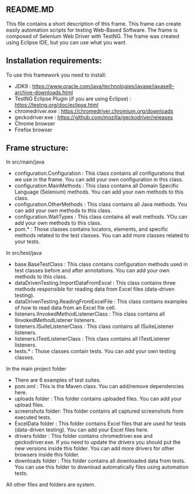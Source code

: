 ## README.MD
This file contains a short description of this frame.
This frame can create easily automation scripts for testing Web-Based Software.
The frame is composed of Selenium Web Driver with TestNG.
The frame was created using Eclipse IDE, but you can use what you want.

## Installation requirements:
To use this framework you need to install:
- JDK9 : https://www.oracle.com/java/technologies/javase/javase9-archive-downloads.html
- TestNG Eclipse Plugin (if you are using Eclipse) : https://testng.org/doc/eclipse.html
- chromedriver.exe : https://chromedriver.chromium.org/downloads
- geckodriver.exe : https://github.com/mozilla/geckodriver/releases
- Chrome browser
- Firefox browser

## Frame structure:
In src/main/java
- configuration.Configuration : This class contains all configurations that we use in the frame. You can add your own configuration in this class.
- configuration.MainMethods : This class contains all Domain Specific Language (Selenium) methods. You can add your own methods to this class.
- configuration.OtherMethods : This class contains all Java methods. You can add your own methods to this class.
- configuration.WaitTypes : This class contains all wait methods. YOu can add your own methods to this class.
- pom.* : Those classes contains locators, elements, and specific methods related to the test classes. You can add more classes related to your tests.

In src/test/java
- base.BaseTestClass : This class contains configuration methods used in test classes before and after annotations. You can add your own methods to this class.
- dataDrivenTesting.ImportDataFromExcel : This class contains three methods responsible for reading data from Excel files (data-driven testing).
- dataDrivenTesting.ReadingFromExcelFile : This class contains examples of how to read data from an Excel file cell.
- listeners.IInvokedMethodListenerClass : This class contains all IInvokedMethodListener listeners.
- listeners.ISuiteListenerClass : This class contains all ISuiteListener listeners.
- listeners.ITestListenerClass : This class contains all ITestListener listeners.
- tests.* : Those classes contain tests. You can add your own testing classes.

In the main project folder
- There are 6 examples of test suites.
- pom.xml : This is the Maven class. You can add/remove dependencies here.
- uploads folder : This folder contains uploaded files. You can add your upload files.
- screenshots folder: This folder contains all captured screenshots from executed tests.
- ExcelData folder : This folder contains Excel files that are used for tests (data-driven testing). You can add your Excel files here.
- drivers folder : This folder contains chromedriver.exe and geckodriver.exe. If you need to update the drivers you should put the new versions inside this folder. You can add more drivers for other browsers inside this folder.
- downloads folder : This folder contains all downloaded data from tests. You can use this folder to download automatically files using automation tests.

All other files and folders are system.
